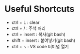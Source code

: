 # Useful Shortcuts
* ctrl + L : clear
* ctrl + / : 주석 처리
* ctrl + insert : 복사(git bash)
* shift + insert : 붙여넣기(git bash)
* ctrl + ~ : VS code 터미널 열기
